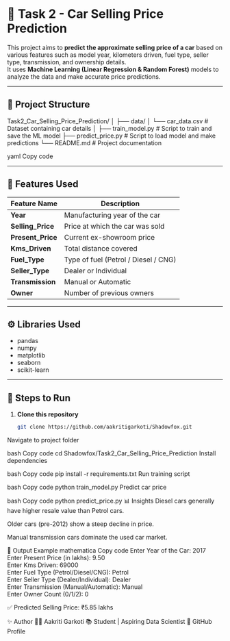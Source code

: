 # 🚗 Task 2 - Car Selling Price Prediction

This project aims to **predict the approximate selling price of a car** based on various features such as model year, kilometers driven, fuel type, seller type, transmission, and ownership details.  
It uses **Machine Learning (Linear Regression & Random Forest)** models to analyze the data and make accurate price predictions.

---

## 📁 Project Structure

Task2_Car_Selling_Price_Prediction/
│
├── data/
│ └── car_data.csv # Dataset containing car details
│
├── train_model.py # Script to train and save the ML model
├── predict_price.py # Script to load model and make predictions
└── README.md # Project documentation

yaml
Copy code

---

## 🧩 Features Used

| Feature Name | Description |
|---------------|-------------|
| **Year** | Manufacturing year of the car |
| **Selling_Price** | Price at which the car was sold |
| **Present_Price** | Current ex-showroom price |
| **Kms_Driven** | Total distance covered |
| **Fuel_Type** | Type of fuel (Petrol / Diesel / CNG) |
| **Seller_Type** | Dealer or Individual |
| **Transmission** | Manual or Automatic |
| **Owner** | Number of previous owners |

---

## ⚙️ Libraries Used

- pandas  
- numpy  
- matplotlib  
- seaborn  
- scikit-learn  

---

## 🚀 Steps to Run

1. **Clone this repository**
   ```bash
   git clone https://github.com/aakritigarkoti/Shadowfox.git
Navigate to project folder

bash
Copy code
cd Shadowfox/Task2_Car_Selling_Price_Prediction
Install dependencies

bash
Copy code
pip install -r requirements.txt
Run training script

bash
Copy code
python train_model.py
Predict car price

bash
Copy code
python predict_price.py
📊 Insights
Diesel cars generally have higher resale value than Petrol cars.

Older cars (pre-2012) show a steep decline in price.

Manual transmission cars dominate the used car market.

🏁 Output Example
mathematica
Copy code
Enter Year of the Car: 2017  
Enter Present Price (in lakhs): 9.50  
Enter Kms Driven: 69000  
Enter Fuel Type (Petrol/Diesel/CNG): Petrol  
Enter Seller Type (Dealer/Individual): Dealer  
Enter Transmission (Manual/Automatic): Manual  
Enter Owner Count (0/1/2): 0  

✅ Predicted Selling Price: ₹5.85 lakhs


✨ Author
👩‍💻 Aakriti Garkoti
📚 Student | Aspiring Data Scientist
🔗 GitHub Profile

